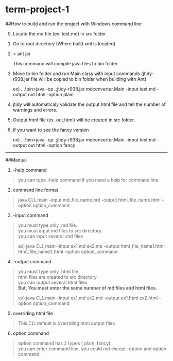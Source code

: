 # term-project-1


##How to build and run the project with Windows command line

0. Locate the md file (ex. test.md) in src folder
1. Go to root directory (Where build.xml is located)
2. \> ant jar

   This command will compile java files to bin folder
3. Move to bin folder and run Main class with input commands (jtidy-r938.jar file will be copied to bin folder when building with Ant)

   ex) ...\bin>java -cp .;jtidy-r938.jar mdconverter.Main -input test.md -output out.html -option plain
   
4. jtidy will automaticaly validate the output html file and tell the number of warnings and errors.
5. Output html file (ex. out.html) will be created in src folder.

6. if you want to see the fancy version

   ex) ...\bin>java -cp .;jtidy-r938.jar mdconverter.Main -input test.md -output out.html -option fancy
-----

##Manual

1. -help command
> you can type -help command if you need a help for command line.

2. command line format 
> java CLI_main -input md_file_name.md -output html_file_name.html -option option_command 

3. -input command
> you must type only .md file.  
> you must input md files to src directory.   
> you can input several .md files     
>
> ex) java CLI_main -input ex1.md ex2.me  -output html_file_name1.html html_file_name2.html -option option_command 

4. -output command
> you must type only .html file.    
> html files are created to src directory.   
> you can output several html files.  
> <strong>But, You must enter the same number of md files and html files.</strong>
>
> ex) java CLI_main -input ex1.md ex2.md -output ex1.html ex2.html -option option_command 

5. overriding html file
> This CLI default is overriding html output files. 

6. option command
> option command has 2 types ( plain, fancy).    
> you can enter command line, you could not except -option and option command.   
